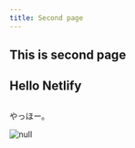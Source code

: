 ```yaml
---
title: Second page
---
```

## This is second page

## 

## Hello Netlify

## 

やっほー。

![null](/upload/netlify_service.png)
